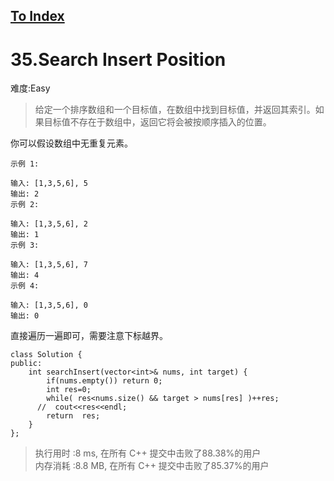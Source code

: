 [To Index](/index.md)
---
# 35.Search Insert Position
难度:Easy
> 给定一个排序数组和一个目标值，在数组中找到目标值，并返回其索引。如果目标值不存在于数组中，返回它将会被按顺序插入的位置。

你可以假设数组中无重复元素。
```
示例 1:

输入: [1,3,5,6], 5
输出: 2
示例 2:

输入: [1,3,5,6], 2
输出: 1
示例 3:

输入: [1,3,5,6], 7
输出: 4
示例 4:

输入: [1,3,5,6], 0
输出: 0
```
直接遍历一遍即可，需要注意下标越界。  

```
class Solution {
public:
    int searchInsert(vector<int>& nums, int target) {
        if(nums.empty()) return 0;
        int res=0;
        while( res<nums.size() && target > nums[res] )++res;
      //  cout<<res<<endl;
        return  res;
    }
};
```

> 执行用时 :8 ms, 在所有 C++ 提交中击败了88.38%的用户   
内存消耗 :8.8 MB, 在所有 C++ 提交中击败了85.37%的用户
